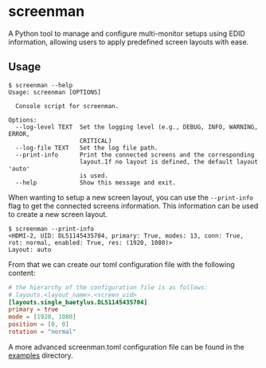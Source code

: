 # screenman

A Python tool to manage and configure multi-monitor setups using EDID information, allowing users to apply predefined screen layouts with ease.

## Usage

```terminal
$ screenman --help
Usage: screenman [OPTIONS]

  Console script for screenman.

Options:
  --log-level TEXT  Set the logging level (e.g., DEBUG, INFO, WARNING, ERROR,
                    CRITICAL)
  --log-file TEXT   Set the log file path.
  --print-info      Print the connected screens and the corresponding
                    layout.If no layout is defined, the default layout 'auto'
                    is used.
  --help            Show this message and exit.

```

When wanting to setup a new screen layout, you can use the `--print-info` flag to get the connected screens information. This information can be used to create a new screen layout.

```terminal
$ screenman --print-info
<HDMI-2, UID: DL51145435704, primary: True, modes: 13, conn: True, rot: normal, enabled: True, res: (1920, 1080)>
Layout: auto
```

From that we can create our toml configuration file with the following content:

```toml
# the hierarchy of the configuration file is as follows:
# layouts.<layout_name>.<screen_uid>
[layouts.single_baetylus.DL51145435704]
primary = true
mode = [1920, 1080]
position = [0, 0]
rotation = "normal"
```

A more advanced screenman.toml configuration file can be found in the [examples](examples) directory.
